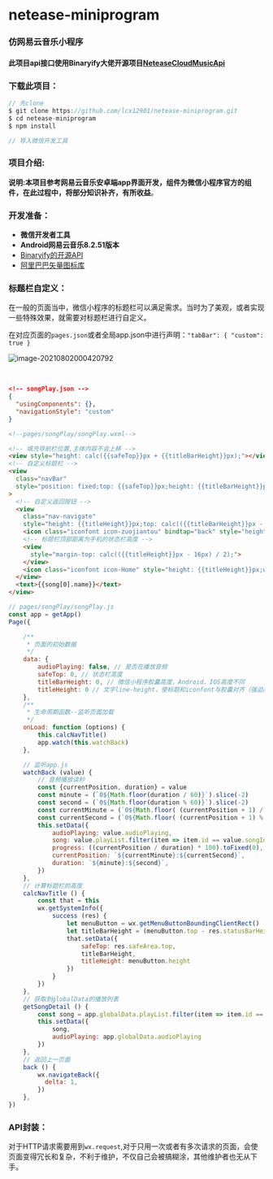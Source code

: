 # netease-miniprogram


### 仿网易云音乐小程序

#### 此项目api接口使用Binaryify大佬开源项目[NeteaseCloudMusicApi](https://github.com/Binaryify/NeteaseCloudMusicApi)



### 下载此项目：

```javascript
// 先clone
$ git clone https://github.com/lcx12901/netease-miniprogram.git
$ cd netease-miniprogram
$ npm install

// 导入微信开发工具
```



### 项目介绍:

​	**说明:本项目参考网易云音乐安卓端app界面开发，组件为微信小程序官方的组件，在此过程中，将部分知识补齐，有所收益**。



### 开发准备：

- **微信开发者工具**
- **Android网易云音乐8.2.51版本**
- [Binaryify的开源API](https://github.com/Binaryify/NeteaseCloudMusicApi)
- [阿里巴巴矢量图标库](https://link.juejin.cn/?target=https%3A%2F%2Fwww.iconfont.cn)



### 标题栏自定义：

在一般的页面当中，微信小程序的标题栏可以满足需求。当时为了美观，或者实现一些特殊效果，就需要对标题栏进行自定义。

在对应页面的`pages.json`或者全局app.json中进行声明：`"tabBar": { "custom": true }`

![image-20210802000420792](C:\Users\纨绔贪狼\AppData\Roaming\Typora\typora-user-images\image-20210802000420792.png)

​	

```json
<!-- songPlay.json -->
{
  "usingComponents": {},
  "navigationStyle": "custom"
}
```

```html
<!--pages/songPlay/songPlay.wxml-->

<!-- 填充导航栏位置,主体内容不会上移 -->
<view style="height: calc({{safeTop}}px + {{titleBarHeight}}px);"></view>
<!-- 自定义标题栏 -->
<view
  class="navBar"
  style="position: fixed;top: {{safeTop}}px;height: {{titleBarHeight}}px;line-height:{{titleHeight}}px;"
>
  <!-- 自定义返回按钮 -->
  <view 
    class="nav-navigate" 
    style="height: {{titleHeight}}px;top: calc(({{titleBarHeight}}px - {{titleHeight}}px) / 2);">
    <icon class="iconfont icon-zuojiantou" bindtap="back" style="height: {{titleHeight}}px;width: {{titleHeight}}px;"></icon>
  	<!-- 标题栏顶部距离为手机的状态栏高度 -->
    <view
      style="margin-top: calc(({{titleHeight}}px - 16px) / 2);">
   	</view>
    <icon class="iconfont icon-Home" style="height: {{titleHeight}}px;width: {{titleHeight}}px;"></icon>
  </view>
  <text>{{song[0].name}}</text>
</view>
```

```javascript
// pages/songPlay/songPlay.js
const app = getApp()
Page({

    /**
     * 页面的初始数据
     */
    data: {
        audioPlaying: false, // 是否在播放音频
        safeTop: 0, // 状态栏高度
        titleBarHeight: 0, // 微信小程序胶囊高度，Android、IOS高度不同
        titleHeight: 0 // 文字line-height，使标题和iconfont与胶囊对齐（强迫症）
    },
    /**
     * 生命周期函数--监听页面加载
     */
    onLoad: function (options) {
        this.calcNavTitle()
        app.watch(this.watchBack)
    },

    // 监听app.js
    watchBack (value) {
        // 音频播放读秒
        const {currentPosition, duration} = value
        const minute = (`0${Math.floor(duration / 60)}`).slice(-2)
        const second = (`0${Math.floor(duration % 60)}`).slice(-2)
        const currentMinute = (`0${Math.floor( (currentPosition + 1) / 60)}`).slice(-2)
        const currentSecond = (`0${Math.floor( (currentPosition + 1) % 60)}`).slice(-2)
        this.setData({
            audioPlaying: value.audioPlaying,
            song: value.playList.filter(item => item.id == value.songId),
            progress: ((currentPosition / duration) * 100).toFixed(0),
            currentPosition: `${currentMinute}:${currentSecond}`,
            duration: `${minute}:${second}`,
        })
    },
    // 计算标题栏的高度
    calcNavTitle () {
        const that = this
        wx.getSystemInfo({
            success (res) {
                let menuButton = wx.getMenuButtonBoundingClientRect()
                let titleBarHeight = (menuButton.top - res.statusBarHeight) * 2 + menuButton.height // 标题栏高
                that.setData({
                    safeTop: res.safeArea.top,
                    titleBarHeight,
                    titleHeight: menuButton.height
                })
            }
        })
    },
    // 获取到globalData的播放列表
    getSongDetail () {
        const song = app.globalData.playList.filter(item => item.id == app.globalData.songId)
        this.setData({
            song,
            audioPlaying: app.globalData.audioPlaying
        })
    },
    // 返回上一页面
    back () {
        wx.navigateBack({
          delta: 1,
        })
    },
})
```



### API封装：

对于HTTP请求需要用到`wx.request`,对于只用一次或者有多次请求的页面，会使页面变得冗长和复杂，不利于维护，不仅自己会被搞糊涂，其他维护者也无从下手。

